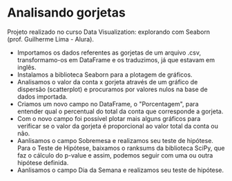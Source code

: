 # Analisando gorjetas
Projeto realizado no curso Data Visualization: explorando com Seaborn (prof. Guilherme Lima - Alura).

- Importamos os dados referentes as gorjetas de um arquivo .csv, transformamo-os em DataFrame e os traduzimos, já que estavam em inglês.
- Instalamos a biblioteca Seaborn para a plotagem de gráficos.
- Analisamos o valor da conta x gorjeta através de um gráfico de dispersão (scatterplot) e procuramos por valores nulos na base de dados importada.
- Criamos um novo campo no DataFrame, o "Porcentagem", para entender qual o percentual do total da conta que corresponde a gorjeta.
- Com o novo campo foi possível plotar mais alguns gráficos para verificar se o valor da gorjeta é proporcional ao valor total da conta ou não.
- Aanlisamos o campo Sobremesa e realizamos seu teste de hipótese. Para o Teste de Hipótese, baixamos o ranksums da biblioteca SciPy, que faz o cálculo do p-value e assim, podemos seguir com uma ou outra hipótese definida.
- Aanlisamos o campo Dia da Semana e realizamos seu teste de hipótese.

